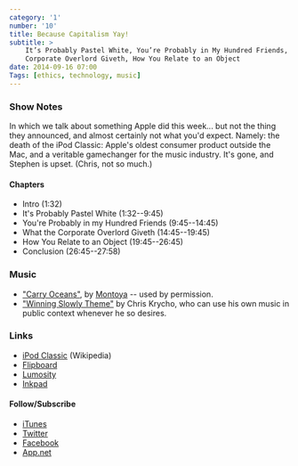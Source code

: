 ```yaml
---
category: '1'
number: '10'
title: Because Capitalism Yay!
subtitle: >
    It’s Probably Pastel White, You’re Probably in My Hundred Friends, What the
    Corporate Overlord Giveth, How You Relate to an Object
date: 2014-09-16 07:00
Tags: [ethics, technology, music]
---
```


### Show Notes

In which we talk about something Apple did this week... but not the thing they
announced, and almost certainly not what you'd expect. Namely: the death of the
iPod Classic: Apple's oldest consumer product outside the Mac, and a veritable
gamechanger for the music industry. It's gone, and Stephen is upset. (Chris, not
so much.)

#### Chapters

  - Intro (1:32)
  - It's Probably Pastel White (1:32--9:45)
  - You're Probably in my Hundred Friends (9:45--14:45)
  - What the Corporate Overlord Giveth (14:45--19:45)
  - How You Relate to an Object (19:45--26:45)
  - Conclusion (26:45--27:58)

### Music

  - ["Carry Oceans"](//soundcloud.com/yomontoya/carry-oceans), by
    [Montoya](//yomontoya.com) -- used by permission.
  - ["Winning Slowly Theme"](//soundcloud.com/chriskrycho/winning-slowly)
    by Chris Krycho, who can use his own music in public context whenever he so
    desires.

### Links

  - [iPod Classic](//en.wikipedia.org/wiki/IPod_Classic) (Wikipedia)
  - [Flipboard](//flipboard.com)
  - [Lumosity](//www.lumosity.com)
  - [Inkpad](//www.inkpadnotepad.com)

#### Follow/Subscribe

  - [iTunes](//itunes.apple.com/us/podcast/winning-slowly/id807603957?mt=2)
  - [Twitter](//twitter.com/winningslowly)
  - [Facebook](//www.facebook.com/winningslowlypodcast)
  - [App.net](//alpha.app.net/winningslowly)
